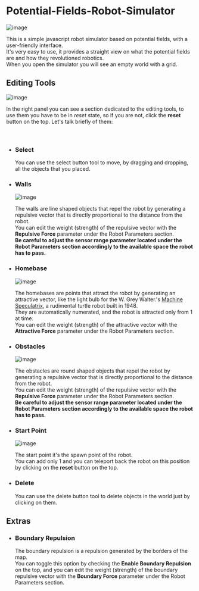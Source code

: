 # Potential-Fields-Robot-Simulator

![image](https://github.com/user-attachments/assets/3f0a787c-24f9-41ed-b955-d167fc9d253a)

This is a simple javascript robot simulator based on potential fields, with a user-friendly interface.<br>
It's very easy to use, it provides a straight view on what the potential fields are and how they revolutioned robotics.<br>
When you open the simulator you will see an empty world with a grid.<br>

## Editing Tools

![image](https://github.com/user-attachments/assets/4bad4622-ccd0-482e-94b5-b916b6e21b3a)

In the right panel you can see a section dedicated to the editing tools, to use them you have to be in *reset* state, so if you are not, click the **reset** button on the top. Let's talk briefly of them:
<br>
<br>
<br>

- ### Select

	‎‎You can use the select button tool to move, by dragging and dropping, all the objects that you placed.<br>

- ### Walls
  
	![image](https://github.com/user-attachments/assets/6bd74cd3-5593-4bff-bf93-ac6df4f47dfa)

	The walls are line shaped objects that repel the robot by generating a repulsive vector that is directly proportional to the distance from the robot.<br>
	You can edit the weight (strength) of the repulsive vector with the **Repulsive Force** parameter under the Robot Parameters section.<br>
  **Be careful to adjust the **sensor range** parameter located under the Robot Parameters section accordingly to the available space the robot has to pass.**<br>

- ### Homebase
  
	![image](https://github.com/user-attachments/assets/d1144b86-a77c-4060-b46f-e73423904da0)

	The homebases are points that attract the robot by generating an attractive vector, like the light bulb for the W. Grey Walter.'s [Machine Speculatrix](https://home.csulb.edu/~wmartinz/content/w-grey-walter-and-his-turtle-robots.html), a rudimental turtle robot built in 1948.<br>
	They are automatically numerated, and the robot is attracted only from 1 at time.<br>
	You can edit the weight (strength) of the attractive vector with the **Attractive Force** parameter under the Robot Parameters section.<br>

- ### Obstacles
  
	‎‎![image](https://github.com/user-attachments/assets/fcaf2fdc-27b7-4e62-8e60-989d2c95472a)

	‎‎The obstacles are round shaped objects that repel the robot by generating a repulsive vector that is directly proportional to the distance from the robot.<br>
	You can edit the weight (strength) of the repulsive vector with the **Repulsive Force** parameter under the Robot Parameters section.<br>
  **Be careful to adjust the **sensor range** parameter located under the Robot Parameters section accordingly to the available space the robot has to pass.**<br>
  
- ### Start Point
  
	‎‎![image](https://github.com/user-attachments/assets/fbf0c00d-e6f5-41a5-9ee0-46bf6a949bd1)

	‎‎The start point it's the spawn point of the robot.<br>
	‎‎You can add only 1 and you can teleport back the robot on this position by clicking on the **reset** button on the top. <br>

- ### Delete

	‎‎You can use the delete button tool to delete objects in the world just by clicking on them.<br>

## Extras

- ### Boundary Repulsion
	The boundary repulsion is a repulsion generated by the borders of the map.<br>
 	You can toggle this option by checking the **Enable Boundary Repulsion** on the top, and you can edit the weight (strength) of the boundary repulsive vector with the **Boundary Force** parameter under the Robot Parameters section.
